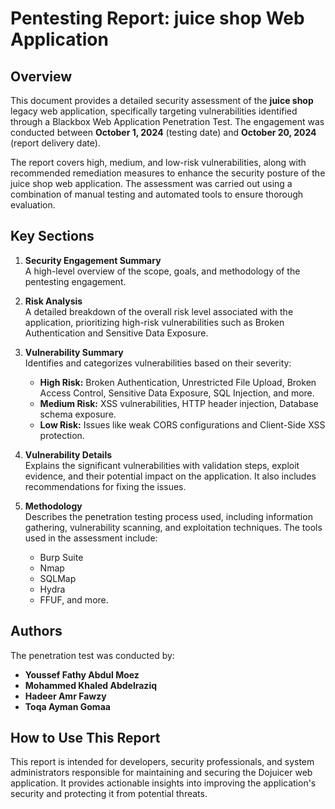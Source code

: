
# Pentesting Report: juice shop Web Application

## Overview
This document provides a detailed security assessment of the **juice shop** legacy web application, specifically targeting vulnerabilities identified through a Blackbox Web Application Penetration Test. The engagement was conducted between **October 1, 2024** (testing date) and **October 20, 2024** (report delivery date).

The report covers high, medium, and low-risk vulnerabilities, along with recommended remediation measures to enhance the security posture of the juice shop web application. The assessment was carried out using a combination of manual testing and automated tools to ensure thorough evaluation.

## Key Sections
1. **Security Engagement Summary**  
   A high-level overview of the scope, goals, and methodology of the pentesting engagement.
   
2. **Risk Analysis**  
   A detailed breakdown of the overall risk level associated with the application, prioritizing high-risk vulnerabilities such as Broken Authentication and Sensitive Data Exposure.

3. **Vulnerability Summary**  
   Identifies and categorizes vulnerabilities based on their severity:
   - **High Risk:** Broken Authentication, Unrestricted File Upload, Broken Access Control, Sensitive Data Exposure, SQL Injection, and more.
   - **Medium Risk:** XSS vulnerabilities, HTTP header injection, Database schema exposure.
   - **Low Risk:** Issues like weak CORS configurations and Client-Side XSS protection.
   
4. **Vulnerability Details**  
   Explains the significant vulnerabilities with validation steps, exploit evidence, and their potential impact on the application. It also includes recommendations for fixing the issues.

5. **Methodology**  
   Describes the penetration testing process used, including information gathering, vulnerability scanning, and exploitation techniques. The tools used in the assessment include:
   - Burp Suite
   - Nmap
   - SQLMap
   - Hydra
   - FFUF, and more.

## Authors
The penetration test was conducted by:
- **Youssef Fathy Abdul Moez**
- **Mohammed Khaled Abdelraziq**
- **Hadeer Amr Fawzy**
- **Toqa Ayman Gomaa**

## How to Use This Report
This report is intended for developers, security professionals, and system administrators responsible for maintaining and securing the Dojuicer web application. It provides actionable insights into improving the application's security and protecting it from potential threats.

